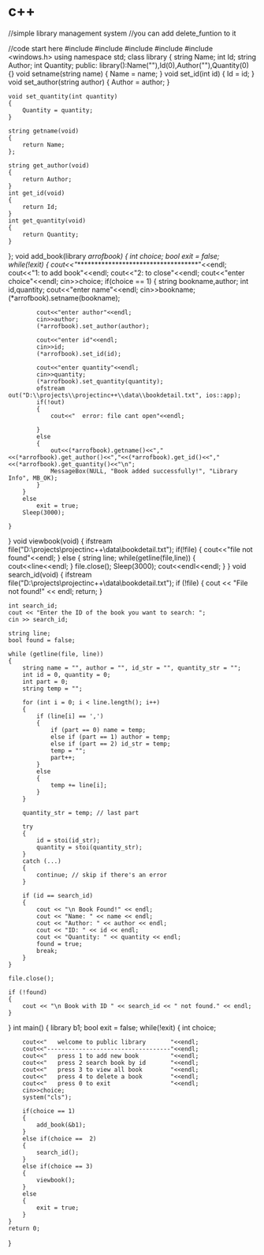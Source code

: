 # c++
//simple library management system
//you can add delete_funtion to it

//code start here
#include <iostream>
#include <string>
#include <fstream>
#include<cstdlib>
#include <windows.h>
using namespace std;
class library
{
    string Name;
    int Id;
    string Author;
    int Quantity;
public:
    library():Name(""),Id(0),Author(""),Quantity(0) {}
    void setname(string name)
    {
        Name = name;
    }
    void set_id(int id)
    {
        Id = id;
    }
    void set_author(string author)
    {
        Author = author;
    }

    void set_quantity(int quantity)
    {
        Quantity = quantity;
    }

    string getname(void)
    {
        return Name;
    };

    string get_author(void)
    {
        return Author;
    }
    int get_id(void)
    {
        return Id;
    }
    int get_quantity(void)
    {
        return Quantity;
    }

};
void add_book(library *arrofbook)
{
    int choice;
    bool exit = false;
    while(!exit)
    {
        cout<<"************************************"<<endl;
        cout<<"1: to add book"<<endl;
        cout<<"2: to close"<<endl;
        cout<<"enter choice"<<endl;
        cin>>choice;
        if(choice == 1)
        {
            string bookname,author;
            int id,quantity;
            cout<<"enter name"<<endl;
            cin>>bookname;
            (*arrofbook).setname(bookname);

            cout<<"enter author"<<endl;
            cin>>author;
            (*arrofbook).set_author(author);

            cout<<"enter id"<<endl;
            cin>>id;
            (*arrofbook).set_id(id);

            cout<<"enter quantity"<<endl;
            cin>>quantity;
            (*arrofbook).set_quantity(quantity);
            ofstream out("D:\\projects\\projectinc++\\data\\bookdetail.txt", ios::app);
            if(!out)
            {
                cout<<"  error: file cant open"<<endl;

            }
            else
            {
                out<<(*arrofbook).getname()<<","<<(*arrofbook).get_author()<<","<<(*arrofbook).get_id()<<","<<(*arrofbook).get_quantity()<<"\n";
                MessageBox(NULL, "Book added successfully!", "Library Info", MB_OK);
            }
        }
        else
            exit = true;
        Sleep(3000);

    }

}
void viewbook(void)
{
    ifstream file("D:\\projects\\projectinc++\\data\\bookdetail.txt");
    if(!file)
    {
        cout<<"file not found"<<endl;
    }
    else
    {
        string line;
        while(getline(file,line))
        {
            cout<<line<<endl;
        }
        file.close();
        Sleep(3000);
        cout<<endl<<endl;
    }
}
void search_id(void)
{
    ifstream file("D:\\projects\\projectinc++\\data\\bookdetail.txt");
    if (!file)
    {
        cout << "File not found!" << endl;
        return;
    }

    int search_id;
    cout << "Enter the ID of the book you want to search: ";
    cin >> search_id;

    string line;
    bool found = false;

    while (getline(file, line))
    {
        string name = "", author = "", id_str = "", quantity_str = "";
        int id = 0, quantity = 0;
        int part = 0;
        string temp = "";

        for (int i = 0; i < line.length(); i++)
        {
            if (line[i] == ',')
            {
                if (part == 0) name = temp;
                else if (part == 1) author = temp;
                else if (part == 2) id_str = temp;
                temp = "";
                part++;
            }
            else
            {
                temp += line[i];
            }
        }

        quantity_str = temp; // last part

        try
        {
            id = stoi(id_str);
            quantity = stoi(quantity_str);
        }
        catch (...)
        {
            continue; // skip if there's an error
        }

        if (id == search_id)
        {
            cout << "\n Book Found!" << endl;
            cout << "Name: " << name << endl;
            cout << "Author: " << author << endl;
            cout << "ID: " << id << endl;
            cout << "Quantity: " << quantity << endl;
            found = true;
            break;
        }
    }

    file.close();

    if (!found)
    {
        cout << "\n Book with ID " << search_id << " not found." << endl;
    }
}
int main()
{
    library b1;
    bool exit = false;
    while(!exit)
    {
        int choice;

        cout<<"   welcome to public library       "<<endl;
        cout<<"-----------------------------------"<<endl;
        cout<<"   press 1 to add new book         "<<endl;
        cout<<"   press 2 search book by id       "<<endl;
        cout<<"   press 3 to view all book        "<<endl;
        cout<<"   press 4 to delete a book        "<<endl;
        cout<<"   press 0 to exit                 "<<endl;
        cin>>choice;
        system("cls");

        if(choice == 1)
        {
            add_book(&b1);
        }
        else if(choice ==  2)
        {
            search_id();
        }
        else if(choice == 3)
        {
            viewbook();
        }
        else
        {
            exit = true;
        }
    }
    return 0;
}

